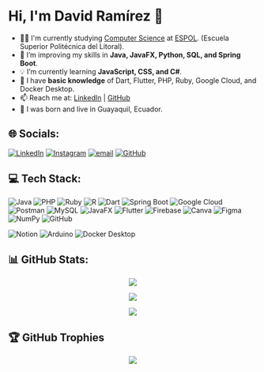 # Hi, I'm David Ramírez 👋

- 👨‍💻 I'm currently studying [Computer Science](https://www.fiec.espol.edu.ec/es/carreras-de-grado/computacion) at [ESPOL](https://www.espol.edu.ec/). (Escuela Superior Politécnica del Litoral). 
- 🔩 I’m improving my skills in **Java, JavaFX, Python, SQL, and Spring Boot**.  
- 💡 I’m currently learning **JavaScript, CSS, and C#**.  
- 🧐 I have **basic knowledge** of Dart, Flutter, PHP, Ruby, Google Cloud, and Docker Desktop.  
- 📫 Reach me at: [LinkedIn](https://www.linkedin.com/in/ders0214/) | [GitHub](https://github.com/DERS0214)
- 📍 I was born and live in Guayaquil, Ecuador.

## 🌐 Socials:
[![LinkedIn](https://img.shields.io/badge/LinkedIn-%230077B5.svg?logo=linkedin&logoColor=white)](https://linkedin.com/in/DERS0214) 
[![Instagram](https://img.shields.io/badge/Instagram-%23E4405F.svg?logo=Instagram&logoColor=white)](https://instagram.com/DERS0214) 
[![email](https://img.shields.io/badge/Email-D14836?logo=gmail&logoColor=white)](mailto:dramirez021487@gmail.com) 
[![GitHub](https://img.shields.io/badge/GitHub-%23121011.svg?logo=github&logoColor=white)](https://github.com/DERS0214) 

## 💻 Tech Stack:
![Java](https://img.shields.io/badge/Java-%23ED8B00.svg?style=flat&logo=openjdk&logoColor=white) 
![PHP](https://img.shields.io/badge/PHP-%23777BB4.svg?style=flat&logo=php&logoColor=white) 
![Ruby](https://img.shields.io/badge/Ruby-%23CC342D.svg?style=flat&logo=ruby&logoColor=white) 
![R](https://img.shields.io/badge/R-%23276DC3.svg?style=flat&logo=r&logoColor=white) 
![Dart](https://img.shields.io/badge/Dart-%230175C2.svg?style=flat&logo=dart&logoColor=white) 
![Spring Boot](https://img.shields.io/badge/Spring%20Boot-%236DB33F.svg?style=flat&logo=spring&logoColor=white) 
![Google Cloud](https://img.shields.io/badge/Google%20Cloud-%234285F4.svg?style=flat&logo=google-cloud&logoColor=white) 
![Postman](https://img.shields.io/badge/Postman-FF6C37?style=flat&logo=postman&logoColor=white) 
![MySQL](https://img.shields.io/badge/MySQL-4479A1.svg?style=flat&logo=mysql&logoColor=white) 
![JavaFX](https://img.shields.io/badge/JavaFX-%23FF0000.svg?style=flat&logo=javafx&logoColor=white) 
![Flutter](https://img.shields.io/badge/Flutter-%2302569B.svg?style=flat&logo=Flutter&logoColor=white) 
![Firebase](https://img.shields.io/badge/Firebase-%23039BE5.svg?style=flat&logo=firebase) 
![Canva](https://img.shields.io/badge/Canva-%2300C4CC.svg?style=flat&logo=Canva&logoColor=white) 
![Figma](https://img.shields.io/badge/Figma-%23F24E1E.svg?style=flat&logo=figma&logoColor=white) 
![NumPy](https://img.shields.io/badge/NumPy-%23013243.svg?style=flat&logo=numpy&logoColor=white) 
![GitHub](https://img.shields.io/badge/GitHub-%23121011.svg?style=flat&logo=github&logoColor=white) 
<!-- ![Git](https://img.shields.io/badge/Git-%23F05033.svg?style=flat&logo=git&logoColor=white) -->
![Notion](https://img.shields.io/badge/Notion-%23000000.svg?style=flat&logo=notion&logoColor=white) 
![Arduino](https://img.shields.io/badge/Arduino-00979D?style=flat&logo=Arduino&logoColor=white) 
![Docker Desktop](https://img.shields.io/badge/Docker-%230db7ed.svg?style=flat&logo=docker&logoColor=white)

## 📊 GitHub Stats:

<div align="center">

![](https://github-readme-streak-stats.herokuapp.com/?user=DERS0214&theme=tokyonight&hide_border=false&text_color=ffffff) <br/>

![](https://github-readme-stats.vercel.app/api?username=DERS0214&theme=tokyonight&hide_border=false&include_all_commits=true&count_private=true&text_color=ffffff)<br/>

![](https://github-readme-stats.vercel.app/api/top-langs/?username=DERS0214&theme=tokyonight&hide_border=false&include_all_commits=true&count_private=true&layout=compact&text_color=ffffff)

</div>


## 🏆 GitHub Trophies
<div align="center">

![](https://github-profile-trophy.vercel.app/?username=DERS0214&theme=darkhub&no-frame=false&no-bg=true&margin-w=4)

</div>

<!-- Proudly created with GPRM ( https://gprm.itsvg.in ) -->
